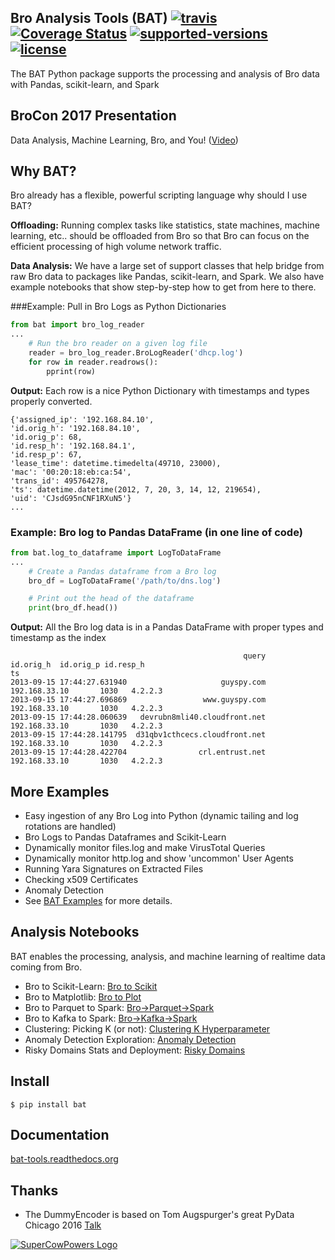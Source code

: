 ## Bro Analysis Tools (BAT) [![travis](https://travis-ci.org/SuperCowPowers/bat.svg?branch=master)](https://travis-ci.org/SuperCowPowers/bat) [![Coverage Status](https://coveralls.io/repos/github/SuperCowPowers/bat/badge.svg?branch=master)](https://coveralls.io/github/SuperCowPowers/bat?branch=master) [![supported-versions](https://img.shields.io/pypi/pyversions/bat.svg)](https://pypi.python.org/pypi/bat) [![license](https://img.shields.io/badge/License-Apache%202.0-green.svg)](https://choosealicense.com/licenses/apache-2.0)


The BAT Python package supports the processing and analysis of Bro data
with Pandas, scikit-learn, and Spark

## BroCon 2017 Presentation

Data Analysis, Machine Learning, Bro, and You!
([Video](https://www.youtube.com/watch?v=pG5lU9CLnIU))

## Why BAT?

Bro already has a flexible, powerful scripting language why should I use
BAT?

**Offloading:** Running complex tasks like statistics, state machines,
machine learning, etc.. should be offloaded from Bro so that Bro can
focus on the efficient processing of high volume network traffic.

**Data Analysis:** We have a large set of support classes that help
bridge from raw Bro data to packages like Pandas, scikit-learn, and
Spark. We also have example notebooks that show step-by-step how to get
from here to there.

###Example: Pull in Bro Logs as Python Dictionaries

```python
from bat import bro_log_reader
...
    # Run the bro reader on a given log file
    reader = bro_log_reader.BroLogReader('dhcp.log')
    for row in reader.readrows():
        pprint(row)
```

**Output:** Each row is a nice Python Dictionary with timestamps and
types properly converted.

    {'assigned_ip': '192.168.84.10',
    'id.orig_h': '192.168.84.10',
    'id.orig_p': 68,
    'id.resp_h': '192.168.84.1',
    'id.resp_p': 67,
    'lease_time': datetime.timedelta(49710, 23000),
    'mac': '00:20:18:eb:ca:54',
    'trans_id': 495764278,
    'ts': datetime.datetime(2012, 7, 20, 3, 14, 12, 219654),
    'uid': 'CJsdG95nCNF1RXuN5'}
    ...

### Example: Bro log to Pandas DataFrame (in one line of code)

```python
from bat.log_to_dataframe import LogToDataFrame
...
    # Create a Pandas dataframe from a Bro log
    bro_df = LogToDataFrame('/path/to/dns.log')

    # Print out the head of the dataframe
    print(bro_df.head())
```

**Output:** All the Bro log data is in a Pandas DataFrame with proper
types and timestamp as the index

```
                                                    query      id.orig_h  id.orig_p id.resp_h
ts
2013-09-15 17:44:27.631940                     guyspy.com  192.168.33.10       1030   4.2.2.3
2013-09-15 17:44:27.696869                 www.guyspy.com  192.168.33.10       1030   4.2.2.3
2013-09-15 17:44:28.060639   devrubn8mli40.cloudfront.net  192.168.33.10       1030   4.2.2.3
2013-09-15 17:44:28.141795  d31qbv1cthcecs.cloudfront.net  192.168.33.10       1030   4.2.2.3
2013-09-15 17:44:28.422704                crl.entrust.net  192.168.33.10       1030   4.2.2.3
```

## More Examples

-   Easy ingestion of any Bro Log into Python (dynamic tailing and log
    rotations are handled)
-   Bro Logs to Pandas Dataframes and Scikit-Learn
-   Dynamically monitor files.log and make VirusTotal Queries
-   Dynamically monitor http.log and show 'uncommon' User Agents
-   Running Yara Signatures on Extracted Files
-   Checking x509 Certificates
-   Anomaly Detection
-   See [BAT
    Examples](https://bat-tools.readthedocs.io/en/latest/examples.html)
    for more details.

## Analysis Notebooks

BAT enables the processing, analysis, and machine learning of realtime
data coming from Bro.

-   Bro to Scikit-Learn: [Bro to
    Scikit](https://nbviewer.jupyter.org/github/SuperCowPowers/bat/blob/master/notebooks/Bro_to_Scikit_Learn.ipynb)
-   Bro to Matplotlib: [Bro to
    Plot](https://nbviewer.jupyter.org/github/SuperCowPowers/bat/blob/master/notebooks/Bro_to_Plot.ipynb)
-   Bro to Parquet to Spark:
    [Bro-&gt;Parquet-&gt;Spark](https://nbviewer.jupyter.org/github/SuperCowPowers/bat/blob/master/notebooks/Bro_to_Parquet_to_Spark.ipynb)
-   Bro to Kafka to Spark:
    [Bro-&gt;Kafka-&gt;Spark](https://nbviewer.jupyter.org/github/SuperCowPowers/bat/blob/master/notebooks/Bro_to_Kafka_to_Spark.ipynb)
-   Clustering: Picking K (or not): [Clustering K
    Hyperparameter](https://nbviewer.jupyter.org/github/SuperCowPowers/bat/blob/master/notebooks/Clustering_Picking_K.ipynb)
-   Anomaly Detection Exploration: [Anomaly
    Detection](https://nbviewer.jupyter.org/github/SuperCowPowers/bat/blob/master/notebooks/Anomaly_Detection.ipynb)
-   Risky Domains Stats and Deployment: [Risky
    Domains](https://nbviewer.jupyter.org/github/SuperCowPowers/bat/blob/master/notebooks/Risky_Domains.ipynb)

Install
-------

    $ pip install bat

Documentation
-------------

[bat-tools.readthedocs.org](https://bat-tools.readthedocs.org/)

Thanks
------

-   The DummyEncoder is based on Tom Augspurger's great PyData Chicago
    2016 [Talk](https://youtu.be/KLPtEBokqQ0)

[![SuperCowPowers Logo](https://www.kitware.com/img/small_logo_over.png)](https://www.kitware.com)
